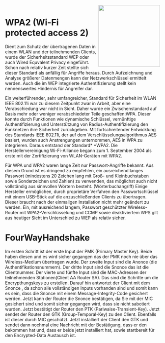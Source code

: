<img src="https://upload.wikimedia.org/wikipedia/commons/6/60/4-way-handshake_WPA2.png" width="200" align="right"/>

# WPA2 (Wi-Fi protected access 2) 

Dient zum Schutz der übertragenen Daten in einem WLAN und der teilnehmenden Clients, wurde der Sicherheitsstandard WEP oder auch Wired Equvalent Privacy eingeführt. Schon nach relativ kurzer Zeit stellte sich dieser Standard als anfällig für Angriffe heraus.
Durch Aufzeichnung und Analyse größerer Datenmengen kann der Netzwerkschlüssel ermittelt werden. Auch die im WEP integrierte Authentifizierung stellt kein nennenswertes Hindernis für Angreifer dar.

Ein weiterführender, sehr umfangreicher, Standard für Sicherheit im WLAN IEEE 802.11i war zu diesem Zeitpunkt zwar in Arbeit, aber eine Verabschiedung war nicht in Sicht. Daher wurde ein Zwischenstandard auf Basis mehr oder weniger verabschiedeter Teile geschaffen:WPA.
Dieser konnte durch Funktionen wie dynamische Schlüssel, vernünftige Authentifizierung und Unterstützung von Radius-Authentifizierung den Funknetzen ihre Sicherheit zurückgeben.
Mit fortschreitender Entwicklung des Standards IEEE 802.11i, der auf dem Verschlüsselungsalgorithmus AES basiert, wurden auch Anstrengungen unternommen, AES in WPA zu integrieren.
Daraus entstand der Standard* *WPA2. Die Herstellervereinigung Wi-Fi-Alliance begann zum 1. September 2004 als erste mit der Zertifizierung von WLAN-Geräten mit WPA2.

Für WPA und WPA2 waren lange Zeit nur Passwort-Angriffe bekannt. Aus diesem Grund ist es dringend zu empfehlen, ein ausreichend langes Passwort (mindestens 20 Zeichen lang mit Groß- und Kleinbuchstaben sowie Sonderzeichen und Zahlen) zu verwenden, das möglichst auch nicht vollständig aus sinnvollen Wörtern besteht. (Wörterbuchangriff)
Einige Hersteller ermöglichen, durch proprietäre Verfahren den Passwortschlüssel mit einem USB-Stick auf die anzuschließenden Clients zu übertragen. Dieser braucht nach der einmaligen Installation nicht mehr geändert zu werden. Ein, mit ausreichend langem, Passwort geschützter Wireless-Router mit WPA2-Verschlüsselung und CCMP sowie deaktiviertem WPS gilt aus heutiger Sicht im Unterschied zu WEP als relativ sicher.

# FourWayHandshake

Im ersten Schritt ist der erste Input der PMK (Primary Master Key). Beide haben diesen und es wird sicher gegangen das der PMK noch nie über das Wireless-Medium übertragen wurde. Der zweite Input sind die Anonce (die Authentifikationsnummern). Der dritte Input sind die Snonce das ist die Clientnummer. Der vierte und fünfte Input sind die MAC-Adressen der teilnehmenden Stationen(Client AA Router SA). Das sind die Schritte um die Encrypthungskeys zu erstellen. Darauf hin antwortet der Client mit dem Snonce , da schon alle vollständigen Inputs vorhanden sind und somit kann es sein, dass die Snonce mit einem Message-Integrity-Code gesichert werden. Jetzt kann der Router die Snonce bestätigen, da Sie mit der MIC gesichert sind und somit sicher gegangen wird, dass sie nicht sabotiert wurden. Jetzt bestätigt der Router den PTK (Pariwaise-Transient-Key). Jetzt sendet der Router den GTK (Group-Temporal-Key) zu den Client. Ebenfalls ist dieser durch MIC geschützt. Jetzt installiert der Client den GTK und sendet dann nochmal eine Nachricht mit der Bestätigung, dass er den bekommen hat und, dass er beide jetzt installiert hat, sowie startbereit für den Encrypted-Data Austausch ist.
